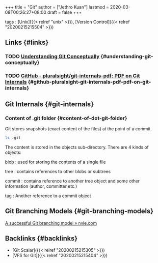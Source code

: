 +++
title = "Git"
author = ["Jethro Kuan"]
lastmod = 2020-03-08T00:26:27+08:00
draft = false
+++

tags
: [Unix]({{< relref "unix" >}}), [Version Control]({{< relref "20200215215504" >}})


## Links {#links}


### <span class="org-todo todo TODO">TODO</span> [Understanding Git Conceptually](https://www.sbf5.com/~cduan/technical/git/) {#understanding-git-conceptually}


### <span class="org-todo todo TODO">TODO</span> [GitHub - pluralsight/git-internals-pdf: PDF on Git Internals](https://github.com/pluralsight/git-internals-pdf) {#github-pluralsight-git-internals-pdf-pdf-on-git-internals}


## Git Internals {#git-internals}


### Content of .git folder {#content-of-dot-git-folder}

Git stores snapshots (exact content of the files) at the point of a commit.

```sh
ls .git
```

The content is stored in the objects sub-directory. There are 4 kinds
of objects:

blob
: used for storing the contents of a single file

tree
: contains references to other blobs or subtrees

commit
: contains reference to another tree object and some other
    information (author, committer etc.)

tag
: Another reference to a commit object


## Git Branching Models {#git-branching-models}

[A successful Git branching model » nvie.com](https://nvie.com/posts/a-successful-git-branching-model/)


## Backlinks {#backlinks}

-   [Git Scalar]({{< relref "20200215215305" >}})
-   [VFS for Git]({{< relref "20200215215404" >}})
